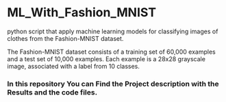 # ML_With_Fashion_MNIST
 python script that apply machine learning models for classifying images of clothes from the Fashion-MNIST dataset.

The Fashion-MNIST dataset consists of a training set of 60,000 examples and a test set of 10,000 examples. Each example is a 28x28 grayscale image, associated with a label from 10 classes.  

### In this repository You can Find the Project description with the Results and the code files.
